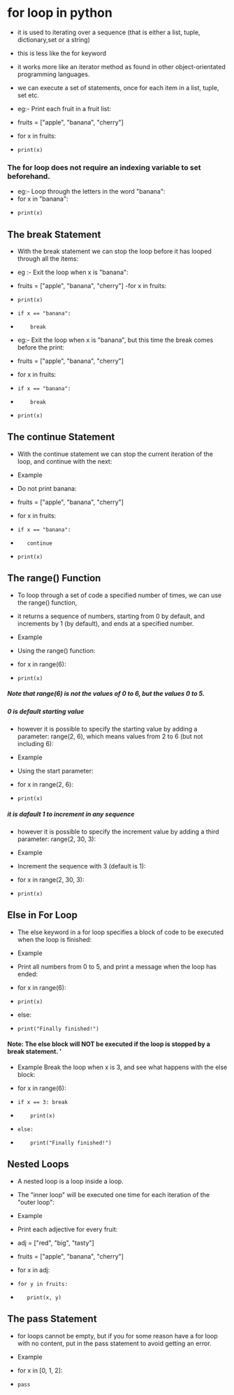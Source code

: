 # for loop in python 
- it is used to iterating over a sequence (that is either a list, tuple, dictionary,set or a string)
- this is less like the for keyword
- it works more like an iterator method as found in other object-orientated programming languages.
- we can execute a set of statements, once for each item in a list, tuple, set etc.

- eg:- Print each fruit in a fruit list:
- fruits = ["apple", "banana", "cherry"]
- for x in fruits:
-     print(x)


### The for loop does not require an indexing variable to set beforehand.
- eg:- Loop through the letters in the word "banana":
- for x in "banana":
-     print(x)

## The break Statement

- With the break statement we can stop the loop before it has looped through all the items:
- eg :- Exit the loop when x is "banana":
- fruits = ["apple", "banana", "cherry"]
-for x in fruits:
-     print(x)
-     if x == "banana":
-         break


- eg:- Exit the loop when x is "banana", but this time the break comes before the print:

- fruits = ["apple", "banana", "cherry"]
- for x in fruits:
-     if x == "banana":
-         break
-     print(x)

## The continue Statement
- With the continue statement we can stop the current iteration of the loop, and continue with the next:

- Example
- Do not print banana:
- fruits = ["apple", "banana", "cherry"]
- for x in fruits:
-     if x == "banana":
-        continue
-     print(x)


## The range() Function 

- To loop through a set of code a specified number of times, we can use the range() function,
- it returns a sequence of numbers, starting from 0 by default, and increments by 1 (by default), and ends at a specified number.


- Example
- Using the range() function:

- for x in range(6):
-     print(x)

##### Note that range(6) is not the values of 0 to 6, but the values 0 to 5.
##### 0 is default starting value 
-  however it is possible to specify the starting value by adding a parameter: range(2, 6), which means values from 2 to 6 (but not including 6):

- Example
- Using the start parameter:

- for x in range(2, 6):
-     print(x)

##### it is dafault 1 to increment in any sequence
- however it is possible to specify the increment value by adding a third parameter: range(2, 30, 3):

- Example
- Increment the sequence with 3 (default is 1):

- for x in range(2, 30, 3):
-     print(x)


## Else in For Loop
- The else keyword in a for loop specifies a block of code to be executed when the loop is finished:
- Example
- Print all numbers from 0 to 5, and print a message when the loop has ended:

- for x in range(6):
-     print(x)
- else:
-     print("Finally finished!")
#### Note: The else block will NOT be executed if the loop is stopped by a break statement. '
- Example
Break the loop when x is 3, and see what happens with the else block:

- for x in range(6):
-     if x == 3: break
-         print(x)
-     else:
-         print("Finally finished!")

## Nested Loops
- A nested loop is a loop inside a loop.
- The "inner loop" will be executed one time for each iteration of the "outer loop":

- Example
- Print each adjective for every fruit:

- adj = ["red", "big", "tasty"]
- fruits = ["apple", "banana", "cherry"]

- for x in adj:
-     for y in fruits:
-        print(x, y)


## The pass Statement
- for loops cannot be empty, but if you for some reason have a for loop with no content, put in the pass statement to avoid getting an error.

- Example
- for x in [0, 1, 2]:
-     pass

